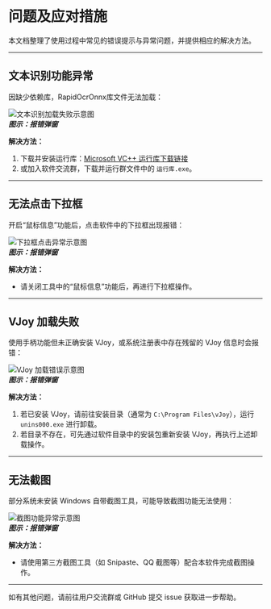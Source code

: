 # 问题及应对措施

本文档整理了使用过程中常见的错误提示与异常问题，并提供相应的解决方法。

---

## 文本识别功能异常

因缺少依赖库，RapidOcrOnnx库文件无法加载：

![文本识别加载失败示意图](/RMT/Web/Images/Question/RapidOCRLoad.jpg)  
***图示：报错弹窗***

**解决方法：**

1. 下载并安装运行库：[Microsoft VC++ 运行库下载链接](https://learn.microsoft.com/zh-cn/cpp/windows/latest-supported-vc-redist?view=msvc-170)
2. 或加入软件交流群，下载并运行群文件中的 `运行库.exe`。

---

## 无法点击下拉框

开启“鼠标信息”功能后，点击软件中的下拉框出现报错：

![下拉框点击异常示意图](/RMT/Web/Images/Question/DropDownList.png)  
***图示：报错弹窗***

**解决方法：**

- 请关闭工具中的“鼠标信息”功能后，再进行下拉框操作。

---

## VJoy 加载失败

使用手柄功能但未正确安装 VJoy，或系统注册表中存在残留的 VJoy 信息时会报错：

![VJoy 加载错误示意图](/RMT/Web/Images/Question/Vjoy.png)  
***图示：报错弹窗***

**解决方法：**

1. 若已安装 VJoy，请前往安装目录（通常为 `C:\Program Files\vJoy`），运行 `unins000.exe` 进行卸载。
2. 若目录不存在，可先通过软件目录中的安装包重新安装 VJoy，再执行上述卸载操作。

---

## 无法截图

部分系统未安装 Windows 自带截图工具，可能导致截图功能无法使用：

![截图功能异常示意图](/RMT/Web/Images/Question/ScreensHot.png)  
***图示：报错弹窗***

**解决方法：**

- 请使用第三方截图工具（如 Snipaste、QQ 截图等）配合本软件完成截图操作。

---

如有其他问题，请前往用户交流群或 GitHub 提交 issue 获取进一步帮助。

